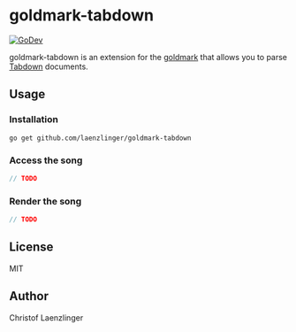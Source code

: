 goldmark-tabdown
================
[![GoDev][godev-image]][godev-url]

[godev-image]: https://pkg.go.dev/badge/github.com/laenzlinger/goldmark-tabdown
[godev-url]: https://pkg.go.dev/github.com/laenzlinger/goldmark-tabdwon


goldmark-tabdown is an extension for the [goldmark](http://github.com/yuin/goldmark) 
that allows you to parse [Tabdown](https://github.com/ultimate-guitar/Tabdown) documents.

Usage
-----

### Installation

```
go get github.com/laenzlinger/goldmark-tabdown
```

### Access the song

```go
// TODO
```

### Render the song

```go
// TODO
```


License
-------
MIT

Author
------
Christof Laenzlinger
